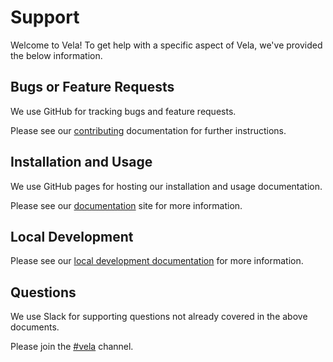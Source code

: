 # Support

Welcome to Vela! To get help with a specific aspect of Vela, we've provided the below information.

## Bugs or Feature Requests

We use GitHub for tracking bugs and feature requests.

Please see our [contributing](CONTRIBUTING.md) documentation for further instructions.

## Installation and Usage

We use GitHub pages for hosting our installation and usage documentation.

Please see our [documentation](https://go-vela.github.io/docs) site for more information.

## Local Development

Please see our [local development documentation](DOCS.md) for more information.

## Questions

We use Slack for supporting questions not already covered in the above documents.

Please join the [#vela](https://gophers.slack.com/app_redirect?channel=CNRRKE8KY) channel.
